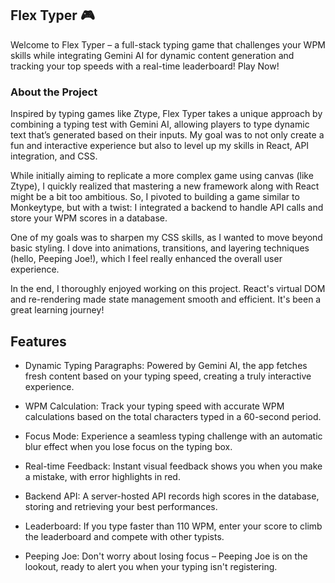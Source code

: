 ## Flex Typer 🎮
Welcome to Flex Typer – a full-stack typing game that challenges your WPM skills while integrating Gemini AI for dynamic content generation and tracking your top speeds with a real-time leaderboard! Play Now!

### About the Project
Inspired by typing games like Ztype, Flex Typer takes a unique approach by combining a typing test with Gemini AI, allowing players to type dynamic text that’s generated based on their inputs. My goal was to not only create a fun and interactive experience but also to level up my skills in React, API integration, and CSS.

While initially aiming to replicate a more complex game using canvas (like Ztype), I quickly realized that mastering a new framework along with React might be a bit too ambitious. So, I pivoted to building a game similar to Monkeytype, but with a twist: I integrated a backend to handle API calls and store your WPM scores in a database.

One of my goals was to sharpen my CSS skills, as I wanted to move beyond basic styling. I dove into animations, transitions, and layering techniques (hello, Peeping Joe!), which I feel really enhanced the overall user experience.

In the end, I thoroughly enjoyed working on this project. React's virtual DOM and re-rendering made state management smooth and efficient. It's been a great learning journey!

## Features
- Dynamic Typing Paragraphs: Powered by Gemini AI, the app fetches fresh content based on your typing speed, creating a truly interactive experience.

- WPM Calculation: Track your typing speed with accurate WPM calculations based on the total characters typed in a 60-second period.

- Focus Mode: Experience a seamless typing challenge with an automatic blur effect when you lose focus on the typing box.

- Real-time Feedback: Instant visual feedback shows you when you make a mistake, with error highlights in red.

- Backend API: A server-hosted API records high scores in the database, storing and retrieving your best performances.

- Leaderboard: If you type faster than 110 WPM, enter your score to climb the leaderboard and compete with other typists.

- Peeping Joe: Don't worry about losing focus – Peeping Joe is on the lookout, ready to alert you when your typing isn't registering.